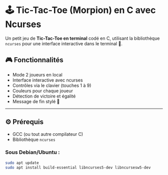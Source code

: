 # 🕹️ Tic-Tac-Toe (Morpion) en C avec Ncurses

Un petit jeu de **Tic-Tac-Toe en terminal** codé en C, utilisant la bibliothèque `ncurses` pour une interface interactive dans le terminal 🎨.

## 🎮 Fonctionnalités

- Mode 2 joueurs en local
- Interface interactive avec ncurses
- Contrôles via le clavier (touches 1 à 9)
- Couleurs pour chaque joueur
- Détection de victoire et égalité
- Message de fin stylé 🎉

---

## ⚙️ Prérequis

- GCC (ou tout autre compilateur C)
- Bibliothèque `ncurses`

### Sous Debian/Ubuntu :
```bash
sudo apt update
sudo apt install build-essential libncurses5-dev libncursesw5-dev
